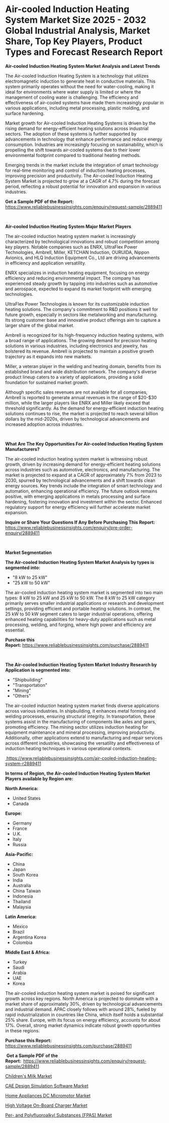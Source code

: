 <p><h1>Air-cooled Induction Heating System Market Size 2025 - 2032 Global Industrial Analysis, Market Share, Top Key Players, Product Types and Forecast Research Report</h1></p><p><strong>Air-cooled Induction Heating System Market Analysis and Latest Trends</strong></p>
<p><p>The Air-cooled Induction Heating System is a technology that utilizes electromagnetic induction to generate heat in conductive materials. This system primarily operates without the need for water-cooling, making it ideal for environments where water supply is limited or where the management of cooling water is challenging. The efficiency and effectiveness of air-cooled systems have made them increasingly popular in various applications, including metal processing, plastic molding, and surface hardening.</p><p>Market growth for Air-cooled Induction Heating Systems is driven by the rising demand for energy-efficient heating solutions across industrial sectors. The adoption of these systems is further supported by advancements in technology that enhance performance and reduce energy consumption. Industries are increasingly focusing on sustainability, which is propelling the shift towards air-cooled systems due to their lower environmental footprint compared to traditional heating methods.</p><p>Emerging trends in the market include the integration of smart technology for real-time monitoring and control of induction heating processes, improving precision and productivity. The Air-cooled Induction Heating System Market is projected to grow at a CAGR of 4.7% during the forecast period, reflecting a robust potential for innovation and expansion in various industries.</p></p>
<p><strong>Get a Sample PDF of the Report:&nbsp;</strong> <a href="https://www.reliablebusinessinsights.com/enquiry/request-sample/2889411?utm_campaign=1091&utm_medium=2&utm_source=Github&utm_content=ia&utm_term=14032025&utm_id=air-cooled-induction-heating-system">https://www.reliablebusinessinsights.com/enquiry/request-sample/2889411</a></p>
<p>&nbsp;</p>
<p><strong>Air-cooled Induction Heating System Major Market Players</strong></p>
<p><p>The air-cooled induction heating system market is increasingly characterized by technological innovations and robust competition among key players. Notable companies such as ENRX, UltraFlex Power Technologies, Ambrell, Miller, KETCHAN Induction, OURUIDA, Nippon Avionics, and HLQ Induction Equipment Co., Ltd are driving advancements in efficiency and application versatility.</p><p>ENRX specializes in induction heating equipment, focusing on energy efficiency and reducing environmental impact. The company has experienced steady growth by tapping into industries such as automotive and aerospace, expected to expand its market footprint with emerging technologies.</p><p>UltraFlex Power Technologies is known for its customizable induction heating solutions. The company's commitment to R&D positions it well for future growth, especially in sectors like metalworking and manufacturing. Its strong customer base and innovative product offerings aim to capture a larger share of the global market.</p><p>Ambrell is recognized for its high-frequency induction heating systems, with a broad range of applications. The growing demand for precision heating solutions in various industries, including electronics and jewelry, has bolstered its revenue. Ambrell is projected to maintain a positive growth trajectory as it expands into new markets.</p><p>Miller, a veteran player in the welding and heating domain, benefits from its established brand and wide distribution network. The company's diverse product lineup caters to a variety of applications, providing a solid foundation for sustained market growth.</p><p>Although specific sales revenues are not available for all companies, Ambrell is reported to generate annual revenues in the range of $20-$30 million, while the larger players like ENRX and Miller likely exceed that threshold significantly. As the demand for energy-efficient induction heating solutions continues to rise, the market is projected to reach several billion dollars by the mid-2020s, driven by technological advancements and increased adoption across industries.</p></p>
<p>&nbsp;</p>
<p><strong>What Are The Key Opportunities For Air-cooled Induction Heating System Manufacturers?</strong></p>
<p><p>The air-cooled induction heating system market is witnessing robust growth, driven by increasing demand for energy-efficient heating solutions across industries such as automotive, electronics, and manufacturing. The market is projected to expand at a CAGR of approximately 7% from 2023 to 2030, spurred by technological advancements and a shift towards clean energy sources. Key trends include the integration of smart technology and automation, enhancing operational efficiency. The future outlook remains positive, with emerging applications in metals processing and surface hardening, fostering innovation and investment within the sector. Enhanced regulatory support for energy efficiency will further accelerate market expansion.</p></p>
<p><strong>Inquire or Share Your Questions If Any Before Purchasing This Report:</strong> <a href="https://www.reliablebusinessinsights.com/enquiry/pre-order-enquiry/2889411?utm_campaign=1091&utm_medium=2&utm_source=Github&utm_content=ia&utm_term=14032025&utm_id=air-cooled-induction-heating-system">https://www.reliablebusinessinsights.com/enquiry/pre-order-enquiry/2889411</a></p>
<p>&nbsp;</p>
<p><strong>Market Segmentation</strong></p>
<p><strong>The Air-cooled Induction Heating System Market Analysis by types is segmented into:</strong></p>
<p><ul><li>"8 kW to 25 kW"</li><li>"25 kW to 50 kW"</li></ul></p>
<p><p>The air-cooled induction heating system market is segmented into two main types: 8 kW to 25 kW and 25 kW to 50 kW. The 8 kW to 25 kW category primarily serves smaller industrial applications or research and development settings, providing efficient and portable heating solutions. In contrast, the 25 kW to 50 kW segment caters to larger industrial operations, offering enhanced heating capabilities for heavy-duty applications such as metal processing, welding, and forging, where high power and efficiency are essential.</p></p>
<p><strong>Purchase this Report:&nbsp;</strong><a href="https://www.reliablebusinessinsights.com/purchase/2889411?utm_campaign=1091&utm_medium=2&utm_source=Github&utm_content=ia&utm_term=14032025&utm_id=air-cooled-induction-heating-system">https://www.reliablebusinessinsights.com/purchase/2889411</a></p>
<p>&nbsp;</p>
<p><strong>The Air-cooled Induction Heating System Market Industry Research by Application is segmented into:</strong></p>
<p><ul><li>"Shipbuilding"</li><li>"Transportation"</li><li>"Mining"</li><li>"Others"</li></ul></p>
<p><p>The air-cooled induction heating system market finds diverse applications across various industries. In shipbuilding, it enhances metal forming and welding processes, ensuring structural integrity. In transportation, these systems assist in the manufacturing of components like axles and gears, promoting efficiency. The mining sector utilizes induction heating for equipment maintenance and mineral processing, improving productivity. Additionally, other applications extend to manufacturing and repair services across different industries, showcasing the versatility and effectiveness of induction heating techniques in various operational contexts.</p></p>
<p><a href="https://www.reliablebusinessinsights.com/air-cooled-induction-heating-system-r2889411?utm_campaign=1091&utm_medium=2&utm_source=Github&utm_content=ia&utm_term=14032025&utm_id=air-cooled-induction-heating-system">&nbsp;https://www.reliablebusinessinsights.com/air-cooled-induction-heating-system-r2889411</a></p>
<p><strong>In terms of Region, the Air-cooled Induction Heating System Market Players available by Region are:</strong></p>
<p>
    <p> <strong> North America: </strong>
        <ul>
            <li>United States</li>
            <li>Canada</li>
        </ul>
        </p> 
    <p> <strong> Europe: </strong>
        <ul>
            <li>Germany</li>
            <li>France</li>
            <li>U.K.</li>
            <li>Italy</li>
            <li>Russia</li>
        </ul>
        </p> 
    <p> <strong> Asia-Pacific: </strong>
        <ul>
            <li>China</li>
            <li>Japan</li>
            <li>South Korea</li>
            <li>India</li>
            <li>Australia</li>
            <li>China Taiwan</li>
            <li>Indonesia</li>
            <li>Thailand</li>
            <li>Malaysia</li>
        </ul>
        </p> 
    <p> <strong> Latin America: </strong>
        <ul>
            <li>Mexico</li>
            <li>Brazil</li>
            <li>Argentina Korea</li>
            <li>Colombia</li>
        </ul>
        </p> 
    <p> <strong> Middle East & Africa: </strong>
        <ul>
            <li>Turkey</li>
            <li>Saudi</li>
            <li>Arabia</li>
            <li>UAE</li>
            <li>Korea</li>
        </ul>
    </p>
    </p>
<p><p>The air-cooled induction heating system market is poised for significant growth across key regions. North America is projected to dominate with a market share of approximately 30%, driven by technological advancements and industrial demand. APAC closely follows with around 28%, fueled by rapid industrialization in countries like China, which itself holds a substantial 25% share. Europe, with its focus on energy efficiency, accounts for about 17%. Overall, strong market dynamics indicate robust growth opportunities in these regions.</p></p>
<p><strong>Purchase this Report: </strong><a href="https://www.reliablebusinessinsights.com/purchase/2889411?utm_campaign=1091&utm_medium=2&utm_source=Github&utm_content=ia&utm_term=14032025&utm_id=air-cooled-induction-heating-system">https://www.reliablebusinessinsights.com/purchase/2889411</a></p>
<p>&nbsp;<strong>Get a Sample PDF of the Report:&nbsp;&nbsp;</strong><a href="https://www.reliablebusinessinsights.com/enquiry/request-sample/2889411?utm_campaign=1091&utm_medium=2&utm_source=Github&utm_content=ia&utm_term=14032025&utm_id=air-cooled-induction-heating-system">https://www.reliablebusinessinsights.com/enquiry/request-sample/2889411</a></p>
<p><strong></strong></p>
<p><p><a href="https://github.com/kumusdadlas/Market-Research-Report-List-1/blob/main/childrens-milk-market.md?utm_campaign=1091&utm_medium=2&utm_source=Github&utm_content=ia&utm_term=14032025&utm_id=air-cooled-induction-heating-system">Children's Milk Market</a></p><p><a href="https://github.com/sgroitrieu7f/Market-Research-Report-List-1/blob/main/cae-design-simulation-software-market.md?utm_campaign=1091&utm_medium=2&utm_source=Github&utm_content=ia&utm_term=14032025&utm_id=air-cooled-induction-heating-system">CAE Design Simulation Software Market</a></p><p><a href="https://github.com/zhininzacher/Market-Research-Report-List-1/blob/main/home-appliances-dc-micromotor-market.md?utm_campaign=1091&utm_medium=2&utm_source=Github&utm_content=ia&utm_term=14032025&utm_id=air-cooled-induction-heating-system">Home Appliances DC Micromotor Market</a></p><p><a href="https://github.com/roehrtizonov/Market-Research-Report-List-1/blob/main/high-voltage-on-board-charger-market.md?utm_campaign=1091&utm_medium=2&utm_source=Github&utm_content=ia&utm_term=14032025&utm_id=air-cooled-induction-heating-system">High Voltage On-Board Charger Market</a></p><p><a href="https://github.com/donsonjupa/Market-Research-Report-List-1/blob/main/per-and-polyfluoroalkyl-substances-fpas-market.md?utm_campaign=1091&utm_medium=2&utm_source=Github&utm_content=ia&utm_term=14032025&utm_id=air-cooled-induction-heating-system">Per- and Polyfluoroalkyl Substances (FPAS) Market</a></p></p>